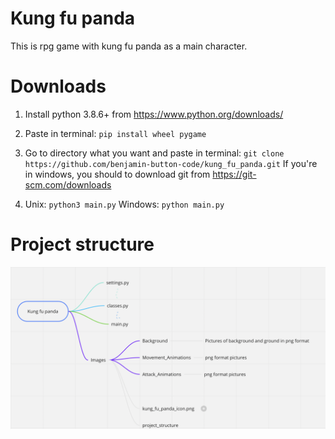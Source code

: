 # Kung fu panda
This is rpg game with kung fu panda as a main character.

# Downloads
1. Install python 3.8.6+ from https://www.python.org/downloads/
2. Paste in terminal: `pip install wheel pygame`
3. Go to directory what you want and paste in terminal: 
   `git clone https://github.com/benjamin-button-code/kung_fu_panda.git`
   If you're in windows, you should to download git from https://git-scm.com/downloads
   
4. Unix: `python3 main.py` 
   Windows: `python main.py`
   
# Project structure
![structure][structure]

[structure]: ./Images/project_structure.png